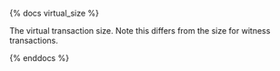 {% docs virtual_size %}

The virtual transaction size. Note this differs from the size for witness transactions.

{% enddocs %}
